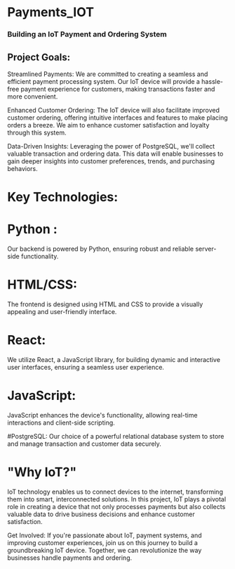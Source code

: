 # Payments_IOT
### Building an IoT Payment and Ordering System

## Project Goals:

Streamlined Payments: We are committed to creating a seamless and efficient payment processing system. Our IoT device will provide a hassle-free payment experience for customers, making transactions faster and more convenient.

Enhanced Customer Ordering: The IoT device will also facilitate improved customer ordering, offering intuitive interfaces and features to make placing orders a breeze. We aim to enhance customer satisfaction and loyalty through this system.

Data-Driven Insights: Leveraging the power of PostgreSQL, we'll collect valuable transaction and ordering data. This data will enable businesses to gain deeper insights into customer preferences, trends, and purchasing behaviors.

# Key Technologies:

# Python : 
Our backend is powered by Python, ensuring robust and reliable server-side functionality.

# HTML/CSS: 
The frontend is designed using HTML and CSS to provide a visually appealing and user-friendly interface.

# React: 
We utilize React, a JavaScript library, for building dynamic and interactive user interfaces, ensuring a seamless user experience.

# JavaScript: 
JavaScript enhances the device's functionality, allowing real-time interactions and client-side scripting.

#PostgreSQL: 
Our choice of a powerful relational database system to store and manage transaction and customer data securely.

# "Why IoT?"
IoT technology enables us to connect devices to the internet, transforming them into smart, interconnected solutions. In this project, IoT plays a pivotal role in creating a device that not only processes payments but also collects valuable data to drive business decisions and enhance customer satisfaction.


Get Involved:
If you're passionate about IoT, payment systems, and improving customer experiences, join us on this journey to build a groundbreaking IoT device. Together, we can revolutionize the way businesses handle payments and ordering.

